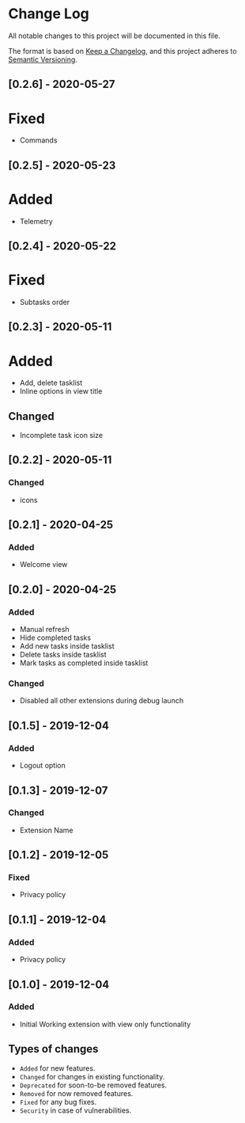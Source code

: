 # Change Log

All notable changes to this project will be documented in this file.

The format is based on [Keep a Changelog](https://keepachangelog.com/en/1.0.0/),
and this project adheres to [Semantic Versioning](https://semver.org/spec/v2.0.0.html).

## [0.2.6] - 2020-05-27

# Fixed

- Commands

## [0.2.5] - 2020-05-23

# Added

- Telemetry

## [0.2.4] - 2020-05-22

# Fixed

- Subtasks order

## [0.2.3] - 2020-05-11

# Added

- Add, delete tasklist
- Inline options in view title

## Changed

- Incomplete task icon size

## [0.2.2] - 2020-05-11

### Changed

- icons

## [0.2.1] - 2020-04-25

### Added

- Welcome view

## [0.2.0] - 2020-04-25

### Added

- Manual refresh
- Hide completed tasks
- Add new tasks inside tasklist
- Delete tasks inside tasklist
- Mark tasks as completed inside tasklist

### Changed

- Disabled all other extensions during debug launch

## [0.1.5] - 2019-12-04

### Added

- Logout option

## [0.1.3] - 2019-12-07

### Changed

- Extension Name

## [0.1.2] - 2019-12-05

### Fixed

- Privacy policy

## [0.1.1] - 2019-12-04

### Added

- Privacy policy

## [0.1.0] - 2019-12-04

### Added

- Initial Working extension with view only functionality

## Types of changes

- `Added` for new features.
- `Changed` for changes in existing functionality.
- `Deprecated` for soon-to-be removed features.
- `Removed` for now removed features.
- `Fixed` for any bug fixes.
- `Security` in case of vulnerabilities.
